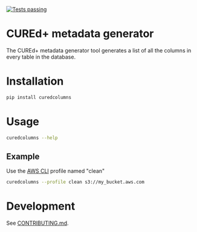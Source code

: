 [![Tests passing](https://github.com/CUREd-Plus/curedcolumns/actions/workflows/test.yml/badge.svg)](https://github.com/CUREd-Plus/curedcolumns/actions/workflows/test.yml)

# CUREd+ metadata generator

The CUREd+ metadata generator tool generates a list of all the columns in every table in the database.

# Installation

```bash
pip install curedcolumns
```

# Usage

```bash
curedcolumns --help
```

## Example

Use the [AWS CLI](https://docs.aws.amazon.com/cli/v1/userguide/) profile named "clean"

```bash
curedcolumns --profile clean s3://my_bucket.aws.com
```

# Development

See [CONTRIBUTING.md](https://github.com/CUREd-Plus/curedcolumns/blob/main/CONTRIBUTING.md).
